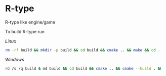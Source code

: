 # R-type
R-type like engine/game

To build R-type run

_Linux_
```bash
rm -rf build && mkdir -p build && cd build && cmake .. && make && cd .. && ls ./r-type
```
_Windows_
```bash
rd /s /q build & md build && cd build && cmake .. && cmake --build . && cd Debug/ && dir r-type.exe
```
